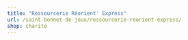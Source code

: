 ```yaml
---
title: "Ressourcerie Réorient' Express"
url: /saint-bonnet-de-joux/ressourcerie-reorient-express/
shop: charité
---
```

